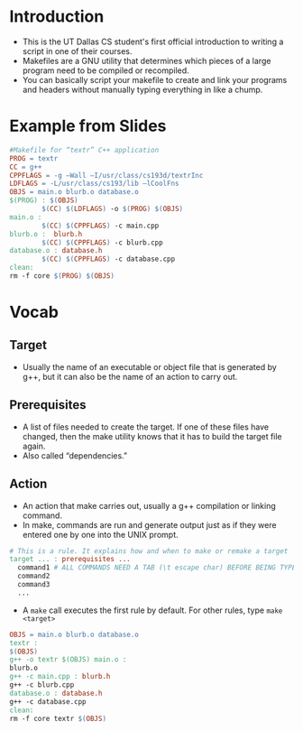 # Introduction
* This is the UT Dallas CS student's first official introduction to writing a script in one of their courses.
* Makefiles are a GNU utility that determines which pieces of a large program need to be compiled or recompiled.
* You can basically script your makefile to create and link your programs and headers without manually typing everything in like a chump.

# Example from Slides
```makefile
#Makefile for “textr” C++ application 
PROG = textr
CC = g++
CPPFLAGS = -g –Wall –I/usr/class/cs193d/textrInc
LDFLAGS = -L/usr/class/cs193/lib –lCoolFns
OBJS = main.o blurb.o database.o
$(PROG) : $(OBJS)
        $(CC) $(LDFLAGS) -o $(PROG) $(OBJS)
main.o :
        $(CC) $(CPPFLAGS) -c main.cpp
blurb.o :  blurb.h
        $(CC) $(CPPFLAGS) -c blurb.cpp
database.o : database.h
        $(CC) $(CPPFLAGS) -c database.cpp
clean:
rm -f core $(PROG) $(OBJS)
```


# Vocab
## Target 
* Usually the name of an executable or object file that is generated by g++, but it can also be the name of an action to carry out.
## Prerequisites
* A list of files needed to create the target. If one of these files have changed, then the make utility knows that it has to build the target file again. 
* Also called “dependencies.”
## Action
* An action that make carries out, usually a g++ compilation or linking command.
* In make, commands are run and generate output just as if they were entered one by one into the UNIX prompt.


```makefile
# This is a rule. It explains how and when to make or remake a target
target ... : prerequisites ...
  command1 # ALL COMMANDS NEED A TAB (\t escape char) BEFORE BEING TYPED
  command2
  command3
  ...
```

* A `make` call executes the first rule by default. For other rules, type `make <target>`

```makefile
OBJS = main.o blurb.o database.o
textr :
$(OBJS)
g++ -o textr $(OBJS) main.o :
blurb.o
g++ -c main.cpp : blurb.h
g++ -c blurb.cpp
database.o : database.h
g++ -c database.cpp
clean:
rm -f core textr $(OBJS)
```
